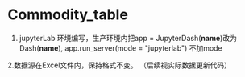 # Commodity_table

1. jupyterLab 环境编写，生产环境内把app = JupyterDash(__name__)改为Dash(__name__),  app.run_server(mode = "jupyterlab") 不加mode

2.数据源在Excel文件内，保持格式不变。 （后续视实际数据更新代码）

